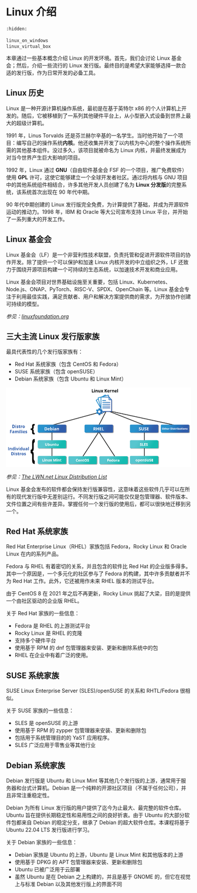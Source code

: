 # Linux 介绍

```{toctree}
:hidden:

linux_on_windows
linux_virtual_box
```

本章通过一些基本概念介绍 Linux 的开发环境。首先，我们会讨论 Linux 基金会；然后，介绍一些流行的 Linux 发行版。最终目的是希望大家能够选择一款合适的发行版，作为日常开发的必备工具。

## Linux 历史

Linux 是一种开源计算机操作系统，最初是在基于英特尔 x86 的个人计算机上开发的。随后，它被移植到了一系列其他硬件平台上，从小型嵌入式设备到世界上最大的超级计算机。

1991 年，Linus Torvalds 还是芬兰赫尔辛基的一名学生。当时他开始了一个项目：编写自己的操作系统**内核**。他还收集并开发了以内核为中心的整个操作系统所需的其他基本组件。没过多久，该项目就被命名为 Linux 内核，并最终发展成为对当今世界产生巨大影响的项目。

1992 年，Linux 通过 **GNU**（自由软件基金会 FSF 的一个项目，推广免费软件）使用 **GPL** 许可，这使它能够建立一个全球开发者社区。通过将内核与 GNU 项目中的其他系统组件相结合，许多其他开发人员创建了名为 **Linux 分发版**的完整系统，该系统首次出现在 90 年代中期。

90 年代中期创建的 Linux 发行版完全免费，为计算提供了基础，并成为开源软件运动的推动力。1998 年，IBM 和 Oracle 等大公司宣布支持 Linux 平台，并开始了一系列重大的开发工作。

## Linux 基金会

Linux 基金会（LF）是一个非营利性技术联盟，负责托管和促进开源软件项目的协作开发。除了提供一个可以保护和加速 Linux 内核开发的中立组织之外，LF 还致力于围绕开源项目构建一个可持续的生态系统，以加速技术开发和商业应用。

Linux 基金会项目对世界基础设施至关重要，包括 Linux、Kubernetes、Node.js、ONAP、PyTorch、RISC-V、SPDX、OpenChain 等。Linux 基金会专注于利用最佳实践，满足贡献者、用户和解决方案提供商的需求，为开放协作创建可持续的模型。

*参见：[linuxfoundation.org](https://www.linuxfoundation.org/)*

## 三大主流 Linux 发行版家族

最具代表性的几个发行版家族有：

- Red Hat 系统家族（包含 CentOS 和 Fedora）
- SUSE 系统家族（包含 openSUSE）
- Debian 系统家族（包含 Ubuntu 和 Linux Mint）

![linux distribution](./assets/linux-kernel-distribution-families.png)

*参见：[The LWN.net Linux Distribution List](https://lwn.net/Distributions/)*

Linux 基金会发布的软件都会保持发行版兼容性，这意味着这些软件几乎可以在所有的现代发行版中无差别运行。不同发行版之间可能仅仅是包管理器、软件版本、文件位置之间有些许差异。掌握任何一个发行版的使用后，都可以很快地迁移到另一个。

## Red Hat 系统家族

Red Hat Enterprise Linux（RHEL）家族包括 Fedora，Rocky Linux 和 Oracle Linux 在内的系列产品。

Fedora 与 RHEL 有着密切的关系，并且包含的软件比 Red Hat 的企业版多得多。其中一个原因是，一个多元化的社区参与了 Fedora 的构建，其中许多贡献者并不为 Red Hat 工作。此外，它还被用作未来 RHEL 版本的测试平台。

由于 CentOS 8 在 2021 年之后不再更新，Rocky Linux 挑起了大梁，目的是提供一个由社区驱动的企业版 RHEL。

关于 Red Hat 家族的一些信息：

- Fedora 是 RHEL 的上游测试平台
- Rocky Linux 是 RHEL 的克隆
- 支持多个硬件平台
- 使用基于 RPM 的 dnf 包管理器来安装、更新和删除系统中的包
- RHEL 在企业中有着广泛的使用。

## SUSE 系统家族

SUSE Linux Enterprise Server (SLES)/openSUSE 的关系和 RHTL/Fedora 很相似。

关于 SUSE 家族的一些信息：

- SLES 是 openSUSE 的上游
- 使用基于 RPM 的 zypper 包管理器来安装、更新和删除包
- 包括用于系统管理目的的 YaST 应用程序。
- SLES 广泛应用于零售业等其他行业

## Debian 系统家族

Debian 发行版是 Ubuntu 和 Linux Mint 等其他几个发行版的上游，通常用于服务器和台式计算机。Debian 是一个纯粹的开源社区项目（不属于任何公司），并且非常注重稳定性。

Debian 为所有 Linux 发行版的用户提供了迄今为止最大、最完整的软件仓库。Ubuntu 旨在提供长期稳定性和易用性之间的良好折衷。由于 Ubuntu 的大部分软件包都来自 Debian 的稳定分支，继承了 Debian 的超大软件仓库。本课程将基于 Ubuntu 22.04 LTS 发行版进行学习。

关于 Debian 家族的一些信息：

- Debian 家族是 Ubuntu 的上游，Ubuntu 是 Linux Mint 和其他版本的上游
- 使用基于 DPKG 的 APT 包管理器来安装、更新和删除包
- Ubuntu 已被广泛用于云部署
- 虽然 Ubuntu 是在 Debian 之上构建的，并且是基于 GNOME 的，但它在视觉上与标准 Debian 以及其他发行版上的界面不同

